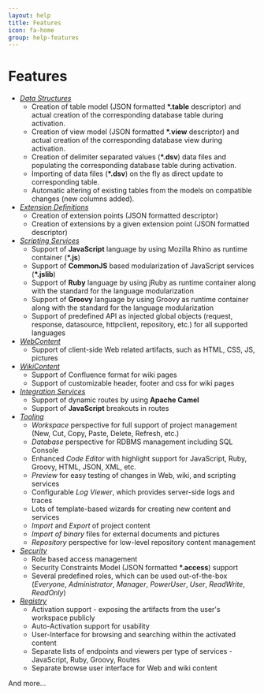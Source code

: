```yaml
---
layout: help
title: Features
icon: fa-home
group: help-features
---
```


Features
===

* [*Data Structures*](data_structures.html)
	* Creation of table model (JSON formatted **\*.table** descriptor) and actual creation of the corresponding database table during activation.
	* Creation of view model (JSON formatted **\*.view** descriptor) and actual creation of the corresponding database view during activation.
	* Creation of delimiter separated values (**\*.dsv**) data files and populating the corresponding database table during activation.
	* Importing of data files (**\*.dsv**) on the fly as direct update to corresponding table.
	* Automatic altering of existing tables from the models on compatible changes (new columns added).
* [*Extension Definitions*](extension_definitions.html)
	* Creation of extension points (JSON formatted descriptor)
	* Creation of extensions by a given extension point (JSON formatted descriptor)
* [*Scripting Services*](scripting_services.html)
	* Support of **JavaScript** language by using Mozilla Rhino as runtime container (**\*.js**)
	* Support of **CommonJS** based modularization of JavaScript services (**\*.jslib**)
	* Support of **Ruby** language by using jRuby as runtime container along with the standard for the language modularization
	* Support of **Groovy** language by using Groovy as runtime container along with the standard for the language modularization
	* Support of predefined API as injected global objects (request, response, datasource, httpclient, repository, etc.) for all supported languages
* [*WebContent*](web_content.html)
	* Support of client-side Web related artifacts, such as HTML, CSS, JS, pictures
* [*WikiContent*](wiki_content.html)
	* Support of Confluence format for wiki pages
	* Support of customizable header, footer and css for wiki pages
* [*Integration Services*](integration_services.html)
	* Support of dynamic routes by using **Apache Camel**
	* Support of **JavaScript** breakouts in routes
* [*Tooling*](tooling.html)
	* *Workspace* perspective for full support of project management (New, Cut, Copy, Paste, Delete, Refresh, etc.)
	* *Database* perspective for RDBMS management including SQL Console
	* Enhanced *Code Editor* with highlight support for JavaScript, Ruby, Groovy, HTML, JSON, XML, etc.
	* *Preview* for easy testing of changes in Web, wiki, and scripting services
	* Configurable *Log Viewer*, which provides server-side logs and traces
	* Lots of template-based wizards for creating new content and services
	* *Import* and *Export* of project content
	* *Import of binary* files for external documents and pictures
	* *Repository* perspective for low-level repository content management
* [*Security*](security.html)
	* Role based access management
	* Security Constraints Model (JSON formatted **\*.access**) support
	* Several predefined roles, which can be used out-of-the-box (*Everyone*, *Administrator*, *Manager*, *PowerUser*, *User*, *ReadWrite*, *ReadOnly*)
* [*Registry*](registry.html)
	* Activation support - exposing the artifacts from the user's workspace publicly 
	* Auto-Activation support for usability
	* User-Interface for browsing and searching within the activated content
	* Separate lists of endpoints and viewers per type of services - JavaScript, Ruby, Groovy, Routes
	* Separate browse user interface for Web and wiki content

And more...
